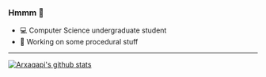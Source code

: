 ### Hmmm 🚩

- 💻 Computer Science undergraduate student
- 🔭 Working on some procedural stuff

----
[![Arxaqapi's github stats](https://github-readme-stats.vercel.app/api?username=arxaqapi&show_icons=true&theme=graywhite)](https://github.com/anuraghazra/github-readme-stats)
